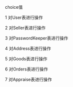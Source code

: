 choice值

1  对User表进行操作

2   对Seller表进行操作

3   对PasswordKeeper表进行操作

4   对Address表进行操作

5   对Goods表进行操作

6   对Orders表进行操作

7    对Appraise表进行操作

